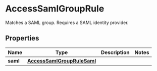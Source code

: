 

# AccessSamlGroupRule

Matches a SAML group. Requires a SAML identity provider.

## Properties

| Name | Type | Description | Notes |
|------------ | ------------- | ------------- | -------------|
|**saml** | [**AccessSamlGroupRuleSaml**](AccessSamlGroupRuleSaml.md) |  |  |



